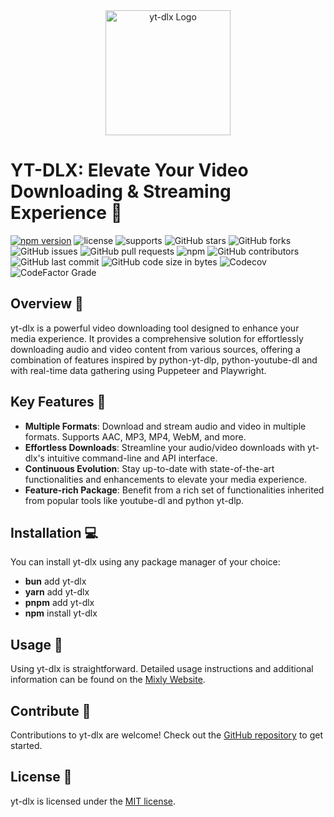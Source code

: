<div style="text-align: center;">
    <img src="https://i.postimg.cc/sXx2CgB7/yt-dlx-removebg.png" alt="yt-dlx Logo" style="max-width: 200%; height: 200;">
</div>

# YT-DLX: Elevate Your Video Downloading & Streaming Experience 🚀

[![npm version](https://img.shields.io/npm/v/yt-dlx.svg)](https://www.npmjs.com/package/yt-dlx)
![license](https://img.shields.io/npm/l/yt-dlx.svg)
![supports](https://img.shields.io/badge/supports-Linux%20%7C%20Mac%20%7C%20WSL-green)
![GitHub stars](https://img.shields.io/github/stars/yt-dlx/yt-dlx?style=social)
![GitHub forks](https://img.shields.io/github/forks/yt-dlx/yt-dlx?style=social)
![GitHub issues](https://img.shields.io/github/issues/yt-dlx/yt-dlx)
![GitHub pull requests](https://img.shields.io/github/issues-pr/yt-dlx/yt-dlx)
![npm](https://img.shields.io/npm/dt/yt-dlx)
![GitHub contributors](https://img.shields.io/github/contributors/yt-dlx/yt-dlx)
![GitHub last commit](https://img.shields.io/github/last-commit/yt-dlx/yt-dlx)
![GitHub code size in bytes](https://img.shields.io/github/languages/code-size/yt-dlx/yt-dlx)
![Codecov](https://img.shields.io/codecov/c/github/yt-dlx/yt-dlx)
![CodeFactor Grade](https://img.shields.io/codefactor/grade/github/yt-dlx/yt-dlx)

## Overview 🌟

yt-dlx is a powerful video downloading tool designed to enhance your media experience. It provides a comprehensive solution for effortlessly downloading audio and video content from various sources, offering a combination of features inspired by python-yt-dlp, python-youtube-dl and with real-time data gathering using Puppeteer and Playwright.

## Key Features 🔑

- **Multiple Formats**: Download and stream audio and video in multiple formats. Supports AAC, MP3, MP4, WebM, and more.
- **Effortless Downloads**: Streamline your audio/video downloads with yt-dlx's intuitive command-line and API interface.
- **Continuous Evolution**: Stay up-to-date with state-of-the-art functionalities and enhancements to elevate your media experience.
- **Feature-rich Package**: Benefit from a rich set of functionalities inherited from popular tools like youtube-dl and python yt-dlp.

## Installation 💻

You can install yt-dlx using any package manager of your choice:

- **bun** add yt-dlx
- **yarn** add yt-dlx
- **pnpm** add yt-dlx
- **npm** install yt-dlx

## Usage 🚀

Using yt-dlx is straightforward. Detailed usage instructions and additional information can be found on the [Mixly Website](https://rebrand.ly/mixly#yt-dlx).

## Contribute 🤝

Contributions to yt-dlx are welcome! Check out the [GitHub repository](https://github.com/yt-dlx/yt-dlx) to get started.

## License 📝

yt-dlx is licensed under the [MIT license](https://github.com/yt-dlx/yt-dlx/blob/main/LICENSE).
